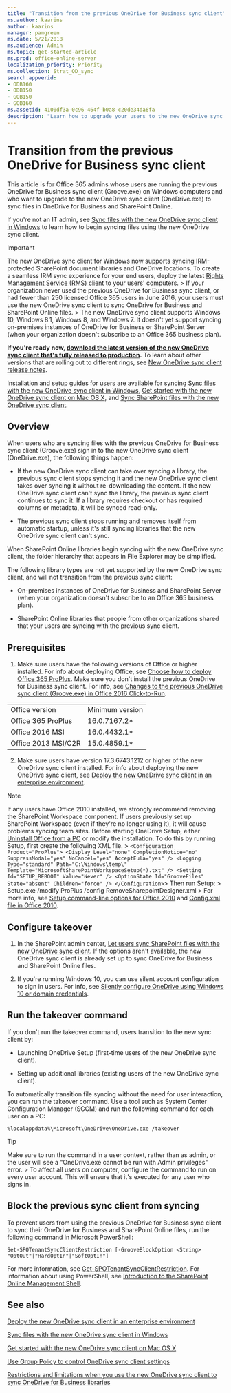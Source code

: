 ```yaml
---
title: "Transition from the previous OneDrive for Business sync client"
ms.author: kaarins
author: kaarins
manager: pamgreen
ms.date: 5/21/2018
ms.audience: Admin
ms.topic: get-started-article
ms.prod: office-online-server
localization_priority: Priority
ms.collection: Strat_OD_sync
search.appverid:
- ODB160
- ODB150
- GOB150
- GOB160
ms.assetid: 4100df3a-0c96-464f-b0a8-c20de34da6fa
description: "Learn how to upgrade your users to the new OneDrive sync client (OneDrive.exe)."
---
```


# Transition from the previous OneDrive for Business sync client

This article is for Office 365 admins whose users are running the previous OneDrive for Business sync client (Groove.exe) on Windows computers and who want to upgrade to the new OneDrive sync client (OneDrive.exe) to sync files in OneDrive for Business and SharePoint Online.
  
If you're not an IT admin, see [Sync files with the new OneDrive sync client in Windows](https://support.office.com/article/615391c4-2bd3-4aae-a42a-858262e42a49) to learn how to begin syncing files using the new OneDrive sync client. 
  
> [!IMPORTANT]
> The new OneDrive sync client for Windows now supports syncing IRM-protected SharePoint document libraries and OneDrive locations. To create a seamless IRM sync experience for your end users, deploy the latest [Rights Management Service (RMS) client](https://aka.ms/odirm) to your users' computers. > If your organization never used the previous OneDrive for Business sync client, or had fewer than 250 licensed Office 365 users in June 2016, your users must use the new OneDrive sync client to sync OneDrive for Business and SharePoint Online files. > The new OneDrive sync client supports Windows 10, Windows 8.1, Windows 8, and Windows 7. It doesn't yet support syncing on-premises instances of OneDrive for Business or SharePoint Server (when your organization doesn't subscribe to an Office 365 business plan). 
  
 **If you're ready now, [download the latest version of the new OneDrive sync client that's fully released to production](https://go.microsoft.com/fwlink/p/?linkid=844652).** To learn about other versions that are rolling out to different rings, see [New OneDrive sync client release notes](https://support.office.com/article/845dcf18-f921-435e-bf28-4e24b95e5fc0).
  
Installation and setup guides for users are available for syncing [Sync files with the new OneDrive sync client in Windows](https://support.office.com/article/615391c4-2bd3-4aae-a42a-858262e42a49), [Get started with the new OneDrive sync client on Mac OS X](https://support.office.com/article/d11b9f29-00bb-4172-be39-997da46f913f), and [Sync SharePoint files with the new OneDrive sync client](https://support.office.com/article/6de9ede8-5b6e-4503-80b2-6190f3354a88).
  
## Overview

When users who are syncing files with the previous OneDrive for Business sync client (Groove.exe) sign in to the new OneDrive sync client (OneDrive.exe), the following things happen:
  
- If the new OneDrive sync client can take over syncing a library, the previous sync client stops syncing it and the new OneDrive sync client takes over syncing it without re-downloading the content. If the new OneDrive sync client can't sync the library, the previous sync client continues to sync it. If a library requires checkout or has required columns or metadata, it will be synced read-only.
    
- The previous sync client stops running and removes itself from automatic startup, unless it's still syncing libraries that the new OneDrive sync client can't sync.
    
When SharePoint Online libraries begin syncing with the new OneDrive sync client, the folder hierarchy that appears in File Explorer may be simplified.
  
The following library types are not yet supported by the new OneDrive sync client, and will not transition from the previous sync client:
  
- On-premises instances of OneDrive for Business and SharePoint Server (when your organization doesn't subscribe to an Office 365 business plan).
    
- SharePoint Online libraries that people from other organizations shared that your users are syncing with the previous sync client.
    
## Prerequisites

1. Make sure users have the following versions of Office or higher installed. For info about deploying Office, see [Choose how to deploy Office 365 ProPlus](https://support.office.com/article/e471ef30-2a09-4767-a172-aa74e1dc4686). Make sure you don't install the previous OneDrive for Business sync client. For info, see [Changes to the previous OneDrive sync client (Groove.exe) in Office 2016 Click-to-Run](exclude-or-uninstall-previous-sync-client.md).
    
|||
|:-----|:-----|
|Office version  <br/> |Minimum version  <br/> |
|Office 365 ProPlus  <br/> |16.0.7167.2\*  <br/> |
|Office 2016 MSI  <br/> |16.0.4432.1\*  <br/> |
|Office 2013 MSI/C2R  <br/> |15.0.4859.1\*  <br/> |
   
2. Make sure users have version 17.3.6743.1212 or higher of the new OneDrive sync client installed. For info about deploying the new OneDrive sync client, see [Deploy the new OneDrive sync client in an enterprise environment](deploy-sync-client-for-windows.md).
    
> [!NOTE]
> If any users have Office 2010 installed, we strongly recommend removing the SharePoint Workspace component. If users previously set up SharePoint Workspace (even if they're no longer using it), it will cause problems syncing team sites. Before starting OneDrive Setup, either [Uninstall Office from a PC](https://support.office.com/article/9dd49b83-264a-477a-8fcc-2fdf5dbf61d8#OfficeVersion=2010) or modify the installation. To do this by running Setup, first create the following XML file. >  `<Configuration Product="ProPlus"> <Display Level="none" CompletionNotice="no" SuppressModal="yes" NoCancel="yes" AcceptEula="yes" /> <Logging Type="standard" Path="C:\Windows\temp\" Template="MicrosoftSharePointWorkspaceSetup(*).txt" /> <Setting Id="SETUP_REBOOT" Value="Never" /> <OptionState Id="GrooveFiles" State="absent" Children="force" /> </Configuration>`> Then run Setup: > Setup.exe /modify ProPlus /config RemoveSharepointDesigner.xml > For more info, see [Setup command-line options for Office 2010](https://go.microsoft.com/fwlink/?linkid=874123) and [Config.xml file in Office 2010](https://go.microsoft.com/fwlink/?linkid=874124). 
  
## Configure takeover

1. In the SharePoint admin center, [Let users sync SharePoint files with the new OneDrive sync client](https://support.office.com/article/22e1f635-fb89-49e0-a176-edab26f69614). If the options aren't available, the new OneDrive sync client is already set up to sync OneDrive for Business and SharePoint Online files.
    
2. If you're running Windows 10, you can use silent account configuration to sign in users. For info, see [Silently configure OneDrive using Windows 10 or domain credentials](use-group-policy.md#SilentConfig).
    
## Run the takeover command

If you don't run the takeover command, users transition to the new sync client by:
  
- Launching OneDrive Setup (first-time users of the new OneDrive sync client).
    
- Setting up additional libraries (existing users of the new OneDrive sync client).
    
To automatically transition file syncing without the need for user interaction, you can run the takeover command. Use a tool such as System Center Configuration Manager (SCCM) and run the following command for each user on a PC:
  
```
%localappdata%\Microsoft\OneDrive\OneDrive.exe /takeover
```

> [!TIP]
> Make sure to run the command in a user context, rather than as admin, or the user will see a "OneDrive.exe cannot be run with Admin privileges" error. > To affect all users on computer, configure the command to run on every user account. This will ensure that it's executed for any user who signs in. 
  
## Block the previous sync client from syncing

To prevent users from using the previous OneDrive for Business sync client to sync their OneDrive for Business and SharePoint Online files, run the following command in Microsoft PowerShell:
  
```
Set-SPOTenantSyncClientRestriction [-GrooveBlockOption <String> "OptOut"|"HardOptIn"|"SoftOptIn"] 
```

For more information, see [Get-SPOTenantSyncClientRestriction](https://go.microsoft.com/fwlink/p/?linkid=855909). For information about using PowerShell, see [Introduction to the SharePoint Online Management Shell](https://go.microsoft.com/fwlink/?linkid=869066).
  
## See also

[Deploy the new OneDrive sync client in an enterprise environment](deploy-sync-client-for-windows.md)
  
[Sync files with the new OneDrive sync client in Windows](https://support.office.com/article/615391c4-2bd3-4aae-a42a-858262e42a49)
  
[Get started with the new OneDrive sync client on Mac OS X](https://support.office.com/article/d11b9f29-00bb-4172-be39-997da46f913f)
  
[Use Group Policy to control OneDrive sync client settings](use-group-policy.md)
  
[Restrictions and limitations when you use the new OneDrive sync client to sync OneDrive for Business libraries](https://go.microsoft.com/fwlink/?LinkId=717734)

